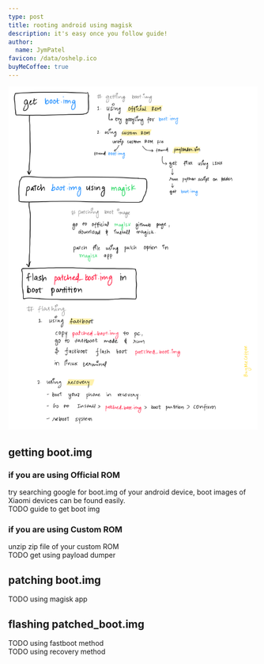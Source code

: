 ```yaml
---
type: post
title: rooting android using magisk
description: it's easy once you follow guide!
author:
  name: JymPatel
favicon: /data/oshelp.ico
buyMeCoffee: true
---
```


![Quick View](./quickView.png)  

## getting boot.img  

### if you are using Official ROM  
try searching google for boot.img of your android device, boot images of Xiaomi devices can be found easily.  
TODO guide to get boot img  

### if you are using Custom ROM  
unzip zip file of your custom ROM  
TODO get using payload dumper  

## patching boot.img  
TODO using magisk app

## flashing patched_boot.img  
TODO using fastboot method  
TODO using recovery method